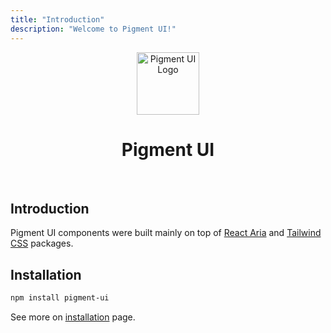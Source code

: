```yaml
---
title: "Introduction"
description: "Welcome to Pigment UI!"
---
```


<p align="center">
    <a href="https://pigment-ui.vercel.app" target="_blank">
        <img src="https://pigment-ui.vercel.app/logo.jpg" alt="Pigment UI Logo" width="100" height="100" />
    </a>
</p>

<h1 align="center">Pigment UI</h1>

<br />

## Introduction

Pigment UI components were built mainly on top of [React Aria](https://react-spectrum.adobe.com/react-aria/) and [Tailwind CSS](https://tailwindcss.com/) packages.

## Installation

```bash
npm install pigment-ui
```

See more on [installation](https://pigment-ui.vercel.app/docs/overview/installation) page.
